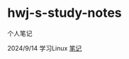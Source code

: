 # hwj-s-study-notes
个人笔记

2024/9/14 学习Linux     [笔记](https://intronrewrite.github.io/hwj-s-study-notes/Linux/01.html)
